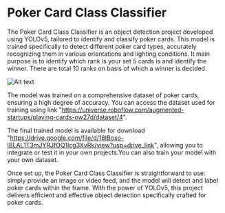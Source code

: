 # Poker Card Class Classifier
The Poker Card Class Classifier is an object detection project developed using YOLOv5, tailored to identify and classify poker cards. This model is trained specifically to detect different poker card types, accurately recognizing them in various orientations and lighting conditions. It main purpose is to identify which rank is your set 5 cards is and identify the winner. There are total 10 ranks on basis of which a winner is decided.

![Alt text]([https://example.com/image.jpg](https://www.wsop.com/how-to-play-poker/images/how-to-ranking.jpg))

The model was trained on a comprehensive dataset of poker cards, ensuring a high degree of accuracy. You can access the dataset used for training using link "https://universe.roboflow.com/augmented-startups/playing-cards-ow27d/dataset/4". 

The final trained model is available for download "https://drive.google.com/file/d/18IBoso-IBLAL1T3mJYRJfOQ1lcg3XvRk/view?usp=drive_link", allowing you to integrate or test it in your own projects.You can also train your model with your own dataset.

Once set up, the Poker Card Class Classifier is straightforward to use: simply provide an image or video feed, and the model will detect and label poker cards within the frame. With the power of YOLOv5, this project delivers efficient and effective object detection specifically crafted for poker cards.
